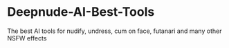 # Deepnude-AI-Best-Tools
The best AI tools for nudify, undress, cum on face, futanari and many other NSFW effects
